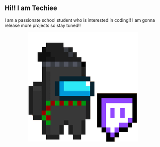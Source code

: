## Hi!! I am Techiee
I am a passionate school student who is interested in coding!!
I am gonna release more projects so stay tuned!!
<p align="center"> 
<img src="Techie.gif">
</p>

